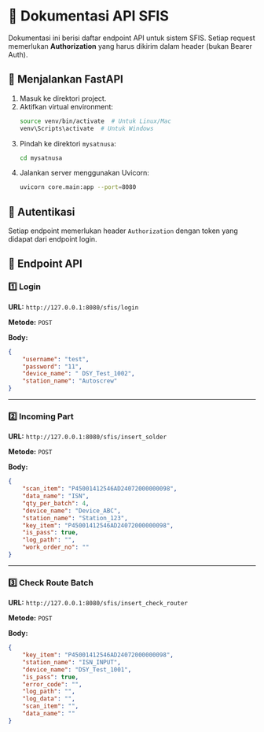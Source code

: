 # 📌 Dokumentasi API SFIS

Dokumentasi ini berisi daftar endpoint API untuk sistem SFIS. Setiap request memerlukan **Authorization** yang harus dikirim dalam header (bukan Bearer Auth).

## 🚀 Menjalankan FastAPI

1. Masuk ke direktori project.
2. Aktifkan virtual environment:
   ```sh
   source venv/bin/activate  # Untuk Linux/Mac
   venv\Scripts\activate  # Untuk Windows
   ```
3. Pindah ke direktori `mysatnusa`:
   ```sh
   cd mysatnusa
   ```
4. Jalankan server menggunakan Uvicorn:
   ```sh
   uvicorn core.main:app --port=8080
   ```

## 🔐 Autentikasi
Setiap endpoint memerlukan header `Authorization` dengan token yang didapat dari endpoint login.

## 📌 Endpoint API

### 1️⃣ Login
**URL:** `http://127.0.0.1:8080/sfis/login`

**Metode:** `POST`

**Body:**
```json
{
    "username": "test", 
    "password": "11",
    "device_name": " DSY_Test_1002",
    "station_name": "Autoscrew"
}
```

---

### 2️⃣ Incoming Part
**URL:** `http://127.0.0.1:8080/sfis/insert_solder`

**Metode:** `POST`

**Body:**
```json
{
    "scan_item": "P45001412546AD24072000000098",
    "data_name": "ISN",
    "qty_per_batch": 4,
    "device_name": "Device_ABC",
    "station_name": "Station_123",
    "key_item": "P45001412546AD24072000000098",
    "is_pass": true,
    "log_path": "",
    "work_order_no": ""
}
```

---

### 3️⃣ Check Route Batch
**URL:** `http://127.0.0.1:8080/sfis/insert_check_router`

**Metode:** `POST`

**Body:**
```json
{
    "key_item": "P45001412546AD24072000000098",
    "station_name": "ISN_INPUT",
    "device_name": "DSY_Test_1001",
    "is_pass": true,        
    "error_code": "",        
    "log_path": "",        
    "log_data": "",        
    "scan_item": "",
    "data_name": ""
}
```